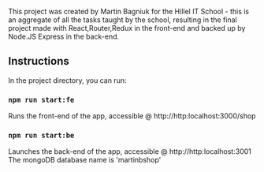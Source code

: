 This project was created by Martin Bagniuk for the Hillel IT School - this is an aggregate of all the tasks taught by the school, resulting in the final project made with React,Router,Redux in the front-end and backed up by Node.JS Express in the back-end.

## Instructions
In the project directory, you can run:

### `npm run start:fe`

Runs the front-end of the app, accessible @ http://http:localhost:3000/shop

### `npm run start:be`

Launches the back-end of the app, accessible @ http://http:localhost:3001
The mongoDB database name is 'martinbshop'
